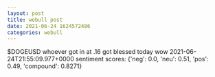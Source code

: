 ```yaml
--- 
layout: post 
title: webull post 
date: 2021-06-24 1624572486 
categories: webull 
--- 
```

$DOGEUSD whoever got in at .16 got blessed today wow	2021-06-24T21:55:09.977+0000
sentiment scores: {'neg': 0.0, 'neu': 0.51, 'pos': 0.49, 'compound': 0.8271}